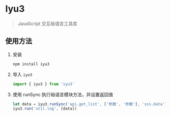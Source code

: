 # Iyu3

> JavaScript 交互裕语言工具库

## 使用方法

1. 安装

    ```bash
    npm install iyu3
    ```
2. 导入 `iyu3`

    ```ts
    import { iyu3 } from 'iyu3'
    ````
3. 使用 runSync 执行裕语言模块方法，并设置返回值

    ```ts
    let data = iyu3.runSync('api.get_list', ['参数', '参数'], 'sss.data')
    iyu3.run('util.log', [data])
    ```